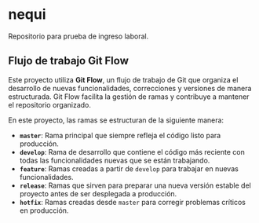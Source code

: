 # nequi
Repositorio para prueba de ingreso laboral.

## Flujo de trabajo Git Flow
Este proyecto utiliza **Git Flow**, un flujo de trabajo de Git que organiza el desarrollo de nuevas funcionalidades, correcciones y versiones de manera estructurada. Git Flow facilita la gestión de ramas y contribuye a mantener el repositorio organizado.

En este proyecto, las ramas se estructuran de la siguiente manera:
- **`master`**: Rama principal que siempre refleja el código listo para producción.
- **`develop`**: Rama de desarrollo que contiene el código más reciente con todas las funcionalidades nuevas que se están trabajando.
- **`feature`**: Ramas creadas a partir de `develop` para trabajar en nuevas funcionalidades.
- **`release`**: Ramas que sirven para preparar una nueva versión estable del proyecto antes de ser desplegada a producción.
- **`hotfix`**: Ramas creadas desde `master` para corregir problemas críticos en producción.

